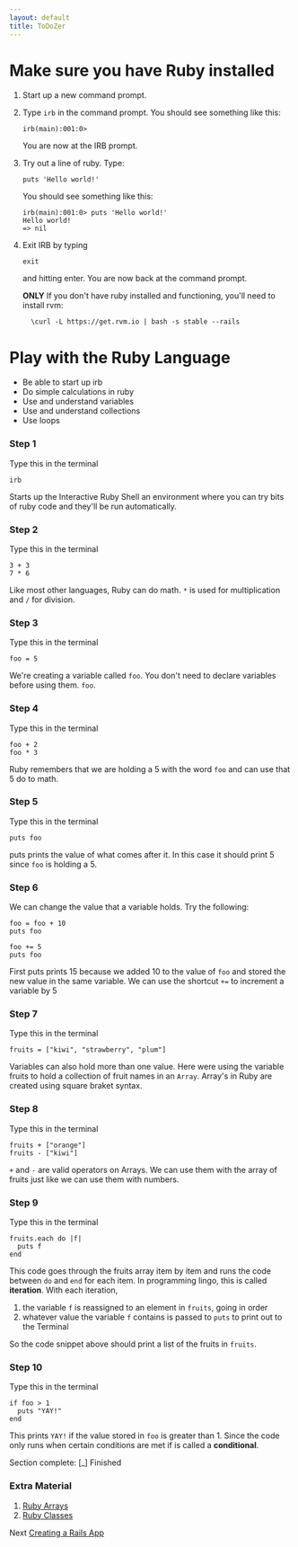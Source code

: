 ```yaml
---
layout: default
title: ToDoZer
---
```


# Make sure you have Ruby installed 

1. Start up a new command prompt.

2. Type `irb` in the command prompt. You should see something like this:

    ```
    irb(main):001:0> 
    ```

    You are now at the IRB prompt.

3. Try out a line of ruby. Type:

    ```
    puts 'Hello world!'
    ```

    You should see something like this:

    ```
    irb(main):001:0> puts 'Hello world!'
    Hello world!
    => nil
    ```

4. Exit IRB by typing
    
    ```
    exit
    ```

    and hitting enter. You are now back at the command prompt.

    **ONLY** If you don't have ruby installed and functioning, you'll need to install rvm:

         \curl -L https://get.rvm.io | bash -s stable --rails


# Play with the Ruby Language

* Be able to start up irb
* Do simple calculations in ruby
* Use and understand variables
* Use and understand collections
* Use loops

### Step 1
Type this in the terminal

```text
irb
```
Starts up the Interactive Ruby Shell an environment where you can try bits of ruby code and they'll be run automatically.


### Step 2

Type this in the terminal

    3 + 3
    7 * 6

Like most other languages, Ruby can do math.
`*` is used for multiplication and
`/` for division.

### Step 3

Type this in the terminal

    foo = 5

We're creating a variable called `foo`. You don't need to declare variables before using them.
`foo`.

### Step 4

Type this in the terminal

    foo + 2
    foo * 3

Ruby remembers that we are holding a 5 with the word `foo` and can use that 5 do to math.

### Step 5

Type this in the terminal

```
puts foo
```

puts prints the value of what comes after it. In this case it should print 5 since `foo` is holding a 5.

### Step 6

We can change the value that a variable holds. Try the following:

    foo = foo + 10
    puts foo

    foo += 5
    puts foo

First puts prints 15 because we added 10 to the value of `foo` and stored the new value in the same variable. We can use the shortcut `+=` to increment a variable by 5

### Step 7

Type this in the terminal

```
fruits = ["kiwi", "strawberry", "plum"]
```

Variables can also hold more than one value. Here were using the variable fruits to hold a collection of fruit names in an ``Array``. Array's in Ruby are created using square braket syntax.


### Step 8

Type this in the terminal

    fruits + ["orange"]
    fruits - ["kiwi"]

`+` and
`-` are valid operators on Arrays. We can use them with the array of fruits just like we can use them with numbers.

### Step 9

Type this in the terminal

    fruits.each do |f|
      puts f
    end


This code goes through the fruits array item by item and runs the code between `do` and `end` for each item.
In programming lingo, this is called __iteration__. With each iteration,

1. the variable `f` is reassigned to an element in `fruits`, going in
   order
2. whatever value the variable `f` contains is passed to `puts` to print
   out to the Terminal

So the code snippet above should print a list of the fruits in `fruits`.

### Step 10

Type this in the terminal

    if foo > 1
      puts "YAY!"
    end

This prints `YAY!` if the value stored in `foo` is greater than 1. Since the code only runs when certain
conditions are met if is called a **conditional**.

Section complete: \[_\] Finished

### Extra Material

1. [Ruby Arrays](ruby-arrays.html)
2. [Ruby Classes](ruby-classes.html)



Next [Creating a Rails App](creating-rails-app.html)

